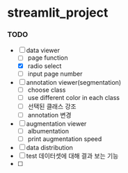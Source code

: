 # streamlit_project

### TODO
- [ ] data viewer
  - [ ] page function
  - [x] radio select
  - [ ] input page number
- [ ] annotation viewer(segmentation)
  - [ ] choose class
  - [ ] use different color in each class
  - [ ] 선택된 클래스 강조
  - [ ] annotation 변경
- [ ] augmentation viewer
  - [ ] albumentation
  - [ ] print augmentation speed
- [ ] data distribution
- [ ] test 데이터셋에 대해 결과 보는 기능
- [ ] 